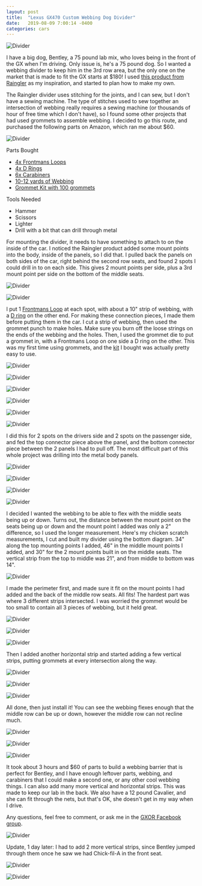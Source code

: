 ```yaml
---
layout: post
title:  "Lexus GX470 Custom Webbing Dog Divider"
date:   2019-08-09 7:00:14 -0400
categories: cars
---
```


![Divider](/images/divider/26.jpg)

I have a big dog, Bentley, a 75 pound lab mix, who loves being in the front of the GX when I'm driving. Only issue is, he's a 75 pound dog. So I wanted a webbing divider to keep him in the 3rd row area, but the only one on the market that is made to fit the GX starts at $180! I used [this product from Raingler](https://raingler.com/collections/lexus-heavy-duty-cargo-netting/products/lexus-gx-j120-barrier-divider) as my inspiration, and started to plan how to make my own.

The Raingler divider uses stitching for the joints, and I can sew, but I don't have a sewing machine. The type of stitches used to sew together an intersection of webbing really requires a sewing machine (or thousands of hour of free time which I don't have), so I found some other projects that had used grommets to assemble webbing. I decided to go this route, and purchased the following parts on Amazon, which ran me about $60.

![Divider](/images/divider/1.jpg)

Parts Bought
* [4x Frontmans Loops](https://amzn.to/2KpyTwR)
* [4x D Rings](https://amzn.to/31vmj4C)
* [6x Carabiners](https://amzn.to/2KBZxBr)
* [10-12 yards of Webbing](https://amzn.to/2YUjQiP)
* [Grommet Kit with 100 grommets](https://amzn.to/2KpSf4S)

Tools Needed
* Hammer
* Scissors
* Lighter
* Drill with a bit that can drill through metal

For mounting the divider, it needs to have something to attach to on the inside of the car. I noticed the Raingler product added some mount points into the body, inside of the panels, so I did that. I pulled back the panels on both sides of the car, right behind the second row seats, and found 2 spots I could drill in to on each side. This gives 2 mount points per side, plus a 3rd mount point per side on the bottom of the middle seats.

![Divider](/images/divider/2.jpg)

![Divider](/images/divider/3.jpg)

I put 1 [Frontmans Loop](https://amzn.to/2KpyTwR) at each spot, with about a 10" strip of webbing, with a [D ring](https://amzn.to/31vmj4C) on the other end. For making these connection pieces, I made them before putting them in the car. I cut a strip of webbing, then used the grommet punch to make holes. Make sure you burn off the loose strings on the ends of the webbing and the holes. Then, I used the grommet die to put a grommet in, with a Frontmans Loop on one side a D ring on the other. This was my first time using grommets, and the [kit](https://amzn.to/2KpSf4S) I bought was actually pretty easy to use.

![Divider](/images/divider/4.jpg)

![Divider](/images/divider/5.jpg)

![Divider](/images/divider/6.jpg)

![Divider](/images/divider/12.jpg)

![Divider](/images/divider/13.jpg)

![Divider](/images/divider/8.jpg)

I did this for 2 spots on the drivers side and 2 spots on the passenger side, and fed the top connector piece above the panel, and the bottom connector piece between the 2 panels I had to pull off. The most difficult part of this whole project was drilling into the metal body panels.

![Divider](/images/divider/9.jpg)

![Divider](/images/divider/10.jpg)

![Divider](/images/divider/11.jpg)

![Divider](/images/divider/14.jpg)

I decided I wanted the webbing to be able to flex with the middle seats being up or down. Turns out, the distance between the mount point on the seats being up or down and the mount point I added was only a 2" difference, so I used the longer measurement. Here's my chicken scratch measurements, I cut and built my divider using the bottom diagram. 34" along the top mounting points I added, 46" in the middle mount points I added, and 30" for the 2 mount points built in on the middle seats. The vertical strip from the top to middle was 21", and from middle to bottom was 14".

![Divider](/images/divider/15.jpg)

I made the perimeter first, and made sure it fit on the mount points I had added and the back of the middle row seats. All fits! The hardest part was where 3 different strips intersected. I was worried the grommet would be too small to contain all 3 pieces of webbing, but it held great.

![Divider](/images/divider/16.jpg)


![Divider](/images/divider/17.jpg)

![Divider](/images/divider/18.jpg)

Then I added another horizontal strip and started adding a few vertical strips, putting grommets at every intersection along the way.

![Divider](/images/divider/19.jpg)

![Divider](/images/divider/20.jpg)

![Divider](/images/divider/21.jpg)

All done, then just install it! You can see the webbing flexes enough that the middle row can be up or down, however the middle row can not recline much.

![Divider](/images/divider/21.jpg)

![Divider](/images/divider/22.jpg)

![Divider](/images/divider/24.jpg)

It took about 3 hours and $60 of parts to build a webbing barrier that is perfect for Bentley, and I have enough leftover parts, webbing, and carabiners that I could make a second one, or any other cool webbing things. I can also add many more vertical and horizontal strips. This was made to keep our lab in the back. We also have a 12 pound Cavalier, and she can fit through the nets, but that's OK, she doesn't get in my way when I drive.

Any questions, feel free to comment, or ask me in the [GXOR Facebook group](https://www.facebook.com/groups/LexusGXOR/?ref=group_header).

![Divider](/images/divider/dogs.jpg)

Update, 1 day later: I had to add 2 more vertical strips, since Bentley jumped through them once he saw we had Chick-fil-A in the front seat.

![Divider](/images/divider/25.jpg)

![Divider](/images/divider/26.jpg)
